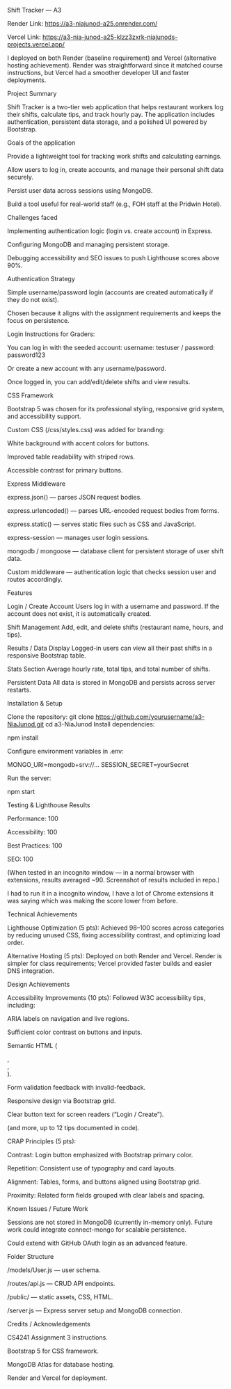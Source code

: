 Shift Tracker — A3

Render Link: https://a3-niajunod-a25.onrender.com/

Vercel Link: https://a3-nia-junod-a25-klzz3zxrk-niajunods-projects.vercel.app/

I deployed on both Render (baseline requirement) and Vercel (alternative hosting achievement). Render was straightforward since it matched course instructions, but Vercel had a smoother developer UI and faster deployments.

Project Summary

Shift Tracker is a two-tier web application that helps restaurant workers log their shifts, calculate tips, and track hourly pay. The application includes authentication, persistent data storage, and a polished UI powered by Bootstrap.

Goals of the application

Provide a lightweight tool for tracking work shifts and calculating earnings.

Allow users to log in, create accounts, and manage their personal shift data securely.

Persist user data across sessions using MongoDB.

Build a tool useful for real-world staff (e.g., FOH staff at the Pridwin Hotel).

Challenges faced

Implementing authentication logic (login vs. create account) in Express.

Configuring MongoDB and managing persistent storage.

Debugging accessibility and SEO issues to push Lighthouse scores above 90%.

Authentication Strategy

Simple username/password login (accounts are created automatically if they do not exist).

Chosen because it aligns with the assignment requirements and keeps the focus on persistence.

Login Instructions for Graders:

You can log in with the seeded account: username: testuser / password: password123

Or create a new account with any username/password.

Once logged in, you can add/edit/delete shifts and view results.

CSS Framework

Bootstrap 5 was chosen for its professional styling, responsive grid system, and accessibility support.

Custom CSS (/css/styles.css) was added for branding:

White background with accent colors for buttons.

Improved table readability with striped rows.

Accessible contrast for primary buttons.

Express Middleware

express.json() — parses JSON request bodies.

express.urlencoded() — parses URL-encoded request bodies from forms.

express.static() — serves static files such as CSS and JavaScript.

express-session — manages user login sessions.

mongodb / mongoose — database client for persistent storage of user shift data.

Custom middleware — authentication logic that checks session user and routes accordingly.

Features

Login / Create Account
Users log in with a username and password. If the account does not exist, it is automatically created.

Shift Management
Add, edit, and delete shifts (restaurant name, hours, and tips).

Results / Data Display
Logged-in users can view all their past shifts in a responsive Bootstrap table.

Stats Section
Average hourly rate, total tips, and total number of shifts.

Persistent Data
All data is stored in MongoDB and persists across server restarts.

Installation & Setup

Clone the repository:
git clone https://github.com/yourusername/a3-NiaJunod.git
cd a3-NiaJunod
Install dependencies:

npm install

Configure environment variables in .env:

MONGO_URI=mongodb+srv://...
SESSION_SECRET=yourSecret


Run the server:

npm start

Testing & Lighthouse Results

Performance: 100

Accessibility: 100

Best Practices: 100

SEO: 100

(When tested in an incognito window — in a normal browser with extensions, results averaged ~90. Screenshot of results included in repo.)

I had to run it in a incognito window, I have a lot of Chrome extensions it was saying which was making the score lower from before. 

Technical Achievements

Lighthouse Optimization (5 pts): Achieved 98–100 scores across categories by reducing unused CSS, fixing accessibility contrast, and optimizing load order.

Alternative Hosting (5 pts): Deployed on both Render and Vercel. Render is simpler for class requirements; Vercel provided faster builds and easier DNS integration.

Design Achievements

Accessibility Improvements (10 pts): Followed W3C accessibility tips, including:

ARIA labels on navigation and live regions.

Sufficient color contrast on buttons and inputs.

Semantic HTML (<main>, <nav>, <section>).

Form validation feedback with invalid-feedback.

Responsive design via Bootstrap grid.

Clear button text for screen readers (“Login / Create”).

(and more, up to 12 tips documented in code).

CRAP Principles (5 pts):

Contrast: Login button emphasized with Bootstrap primary color.

Repetition: Consistent use of typography and card layouts.

Alignment: Tables, forms, and buttons aligned using Bootstrap grid.

Proximity: Related form fields grouped with clear labels and spacing.

Known Issues / Future Work

Sessions are not stored in MongoDB (currently in-memory only). Future work could integrate connect-mongo for scalable persistence.

Could extend with GitHub OAuth login as an advanced feature.

Folder Structure

/models/User.js — user schema.

/routes/api.js — CRUD API endpoints.

/public/ — static assets, CSS, HTML.

/server.js — Express server setup and MongoDB connection.

Credits / Acknowledgements

CS4241 Assignment 3 instructions.

Bootstrap 5 for CSS framework.

MongoDB Atlas for database hosting.

Render and Vercel for deployment.



